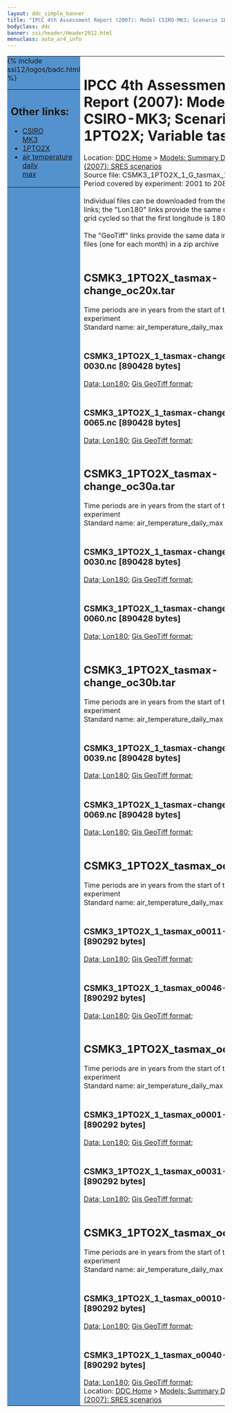 ```yaml
---
layout: ddc_simple_banner
title: "IPCC 4th Assessment Report (2007): Model CSIRO-MK3; Scenario 1PTO2X; Variable tasmax"
bodyclass: ddc
banner: ssi/header/Header2012.html
menuclass: auto_ar4_info
---
```



<table width="100%" border="0" cellspacing="0" cellpadding="0" style="border-collapse: collapse;">
<tr style="margin:0;padding:0;border:0;">
<td style="margin:0;padding:0;border:0;height:1pt;width:150pt;background:#5492CD;" valign="top" >

<div id="lh-col2" class="auto_ar4_info">
<table class="menumain" bgcolor="#5492CD" cellspacing="0" width="100%" border="0">
<tr><td>
<h2> Other links:</h2>
<ul>
<li><a href="/auto/ar4/model-CSIRO-MK3.html">CSIRO<br/>MK3</a></li>
<li><a href="/auto/ar4/scenario-1PTO2X.html">1PTO2X</a></li>
<li><a href="/auto/ar4/var-air_temperature_daily_max.html">air temperature daily<br/> max</a></li>
</ul>
</td></tr>
{% include ssi12/logos/badc.html %}
</table>
</div>
</td>
<td><h1>IPCC 4th Assessment Report (2007): Model CSIRO-MK3; Scenario 1PTO2X; Variable tasmax</h1>

<!-- Breadcrumb1 -->
<div id="breadcrumb1" align="left">
Location: <a href="/index.html">DDC Home</a> > <a href="/sim/gcm_clim/">Models: Summary Data</a>
> <a href="/sim/gcm_clim/SRES_AR4/index.html">AR4 (2007): SRES scenarios</a>
</div>
<!-- End of Breadcrumb1 -->Source file: CSMK3_1PTO2X_1_G_tasmax_1-960.grb
<br/>
Period covered by experiment: 2001 to 2080<br/>
<br/>Individual files can be downloaded from the "data" links; the "Lon180" links provide the same data
         with the grid cycled so that the first longitude is 180W<br/>
<br/>The "GeoTiff" links provide the same data in 12 Geotiff files (one for each month)
          in a zip archive<br/>
<br/><h2>CSMK3_1PTO2X_tasmax-change_oc20x.tar</h2>
Time periods are in years from the start of the experiment<br/>
Standard name: air_temperature_daily_max (Anomaly)<br>
<br/><h3>CSMK3_1PTO2X_1_tasmax-change_o0011-0030.nc [890428 bytes]</h3>
<a href="http://apps.ipcc-data.org/cgi-bin/downl/ar4_nc/tasmax/CSMK3_1PTO2X_1_tasmax-change_o0011-0030.nc">Data; </a><a href="http://apps.ipcc-data.org/cgi-bin/downl/ar4_nc/tasmax/CSMK3_1PTO2X_1_tasmax-change_o0011-0030.cyto180.nc"> Lon180</a>; <a href="/cgi-bin/downl/ar4_tif/tasmax/CSMK3_1PTO2X_1_tasmax-change_o0011-0030.zip">Gis GeoTiff format; </a><br/>
<br/><h3>CSMK3_1PTO2X_1_tasmax-change_o0046-0065.nc [890428 bytes]</h3>
<a href="http://apps.ipcc-data.org/cgi-bin/downl/ar4_nc/tasmax/CSMK3_1PTO2X_1_tasmax-change_o0046-0065.nc">Data; </a><a href="http://apps.ipcc-data.org/cgi-bin/downl/ar4_nc/tasmax/CSMK3_1PTO2X_1_tasmax-change_o0046-0065.cyto180.nc"> Lon180</a>; <a href="/cgi-bin/downl/ar4_tif/tasmax/CSMK3_1PTO2X_1_tasmax-change_o0046-0065.zip">Gis GeoTiff format; </a><br/>
<br/><h2>CSMK3_1PTO2X_tasmax-change_oc30a.tar</h2>
Time periods are in years from the start of the experiment<br/>
Standard name: air_temperature_daily_max (Anomaly)<br>
<br/><h3>CSMK3_1PTO2X_1_tasmax-change_o0001-0030.nc [890428 bytes]</h3>
<a href="http://apps.ipcc-data.org/cgi-bin/downl/ar4_nc/tasmax/CSMK3_1PTO2X_1_tasmax-change_o0001-0030.nc">Data; </a><a href="http://apps.ipcc-data.org/cgi-bin/downl/ar4_nc/tasmax/CSMK3_1PTO2X_1_tasmax-change_o0001-0030.cyto180.nc"> Lon180</a>; <a href="/cgi-bin/downl/ar4_tif/tasmax/CSMK3_1PTO2X_1_tasmax-change_o0001-0030.zip">Gis GeoTiff format; </a><br/>
<br/><h3>CSMK3_1PTO2X_1_tasmax-change_o0031-0060.nc [890428 bytes]</h3>
<a href="http://apps.ipcc-data.org/cgi-bin/downl/ar4_nc/tasmax/CSMK3_1PTO2X_1_tasmax-change_o0031-0060.nc">Data; </a><a href="http://apps.ipcc-data.org/cgi-bin/downl/ar4_nc/tasmax/CSMK3_1PTO2X_1_tasmax-change_o0031-0060.cyto180.nc"> Lon180</a>; <a href="/cgi-bin/downl/ar4_tif/tasmax/CSMK3_1PTO2X_1_tasmax-change_o0031-0060.zip">Gis GeoTiff format; </a><br/>
<br/><h2>CSMK3_1PTO2X_tasmax-change_oc30b.tar</h2>
Time periods are in years from the start of the experiment<br/>
Standard name: air_temperature_daily_max (Anomaly)<br>
<br/><h3>CSMK3_1PTO2X_1_tasmax-change_o0010-0039.nc [890428 bytes]</h3>
<a href="http://apps.ipcc-data.org/cgi-bin/downl/ar4_nc/tasmax/CSMK3_1PTO2X_1_tasmax-change_o0010-0039.nc">Data; </a><a href="http://apps.ipcc-data.org/cgi-bin/downl/ar4_nc/tasmax/CSMK3_1PTO2X_1_tasmax-change_o0010-0039.cyto180.nc"> Lon180</a>; <a href="/cgi-bin/downl/ar4_tif/tasmax/CSMK3_1PTO2X_1_tasmax-change_o0010-0039.zip">Gis GeoTiff format; </a><br/>
<br/><h3>CSMK3_1PTO2X_1_tasmax-change_o0040-0069.nc [890428 bytes]</h3>
<a href="http://apps.ipcc-data.org/cgi-bin/downl/ar4_nc/tasmax/CSMK3_1PTO2X_1_tasmax-change_o0040-0069.nc">Data; </a><a href="http://apps.ipcc-data.org/cgi-bin/downl/ar4_nc/tasmax/CSMK3_1PTO2X_1_tasmax-change_o0040-0069.cyto180.nc"> Lon180</a>; <a href="/cgi-bin/downl/ar4_tif/tasmax/CSMK3_1PTO2X_1_tasmax-change_o0040-0069.zip">Gis GeoTiff format; </a><br/>
<br/><h2>CSMK3_1PTO2X_tasmax_oc20x.tar</h2>
Time periods are in years from the start of the experiment<br/>
Standard name: air_temperature_daily_max<br>
<br/><h3>CSMK3_1PTO2X_1_tasmax_o0011-0030.nc [890292 bytes]</h3>
<a href="http://apps.ipcc-data.org/cgi-bin/downl/ar4_nc/tasmax/CSMK3_1PTO2X_1_tasmax_o0011-0030.nc">Data; </a><a href="http://apps.ipcc-data.org/cgi-bin/downl/ar4_nc/tasmax/CSMK3_1PTO2X_1_tasmax_o0011-0030.cyto180.nc"> Lon180</a>; <a href="/cgi-bin/downl/ar4_tif/tasmax/CSMK3_1PTO2X_1_tasmax_o0011-0030.zip">Gis GeoTiff format; </a><br/>
<br/><h3>CSMK3_1PTO2X_1_tasmax_o0046-0065.nc [890292 bytes]</h3>
<a href="http://apps.ipcc-data.org/cgi-bin/downl/ar4_nc/tasmax/CSMK3_1PTO2X_1_tasmax_o0046-0065.nc">Data; </a><a href="http://apps.ipcc-data.org/cgi-bin/downl/ar4_nc/tasmax/CSMK3_1PTO2X_1_tasmax_o0046-0065.cyto180.nc"> Lon180</a>; <a href="/cgi-bin/downl/ar4_tif/tasmax/CSMK3_1PTO2X_1_tasmax_o0046-0065.zip">Gis GeoTiff format; </a><br/>
<br/><h2>CSMK3_1PTO2X_tasmax_oc30a.tar</h2>
Time periods are in years from the start of the experiment<br/>
Standard name: air_temperature_daily_max<br>
<br/><h3>CSMK3_1PTO2X_1_tasmax_o0001-0030.nc [890292 bytes]</h3>
<a href="http://apps.ipcc-data.org/cgi-bin/downl/ar4_nc/tasmax/CSMK3_1PTO2X_1_tasmax_o0001-0030.nc">Data; </a><a href="http://apps.ipcc-data.org/cgi-bin/downl/ar4_nc/tasmax/CSMK3_1PTO2X_1_tasmax_o0001-0030.cyto180.nc"> Lon180</a>; <a href="/cgi-bin/downl/ar4_tif/tasmax/CSMK3_1PTO2X_1_tasmax_o0001-0030.zip">Gis GeoTiff format; </a><br/>
<br/><h3>CSMK3_1PTO2X_1_tasmax_o0031-0060.nc [890292 bytes]</h3>
<a href="http://apps.ipcc-data.org/cgi-bin/downl/ar4_nc/tasmax/CSMK3_1PTO2X_1_tasmax_o0031-0060.nc">Data; </a><a href="http://apps.ipcc-data.org/cgi-bin/downl/ar4_nc/tasmax/CSMK3_1PTO2X_1_tasmax_o0031-0060.cyto180.nc"> Lon180</a>; <a href="/cgi-bin/downl/ar4_tif/tasmax/CSMK3_1PTO2X_1_tasmax_o0031-0060.zip">Gis GeoTiff format; </a><br/>
<br/><h2>CSMK3_1PTO2X_tasmax_oc30b.tar</h2>
Time periods are in years from the start of the experiment<br/>
Standard name: air_temperature_daily_max<br>
<br/><h3>CSMK3_1PTO2X_1_tasmax_o0010-0039.nc [890292 bytes]</h3>
<a href="http://apps.ipcc-data.org/cgi-bin/downl/ar4_nc/tasmax/CSMK3_1PTO2X_1_tasmax_o0010-0039.nc">Data; </a><a href="http://apps.ipcc-data.org/cgi-bin/downl/ar4_nc/tasmax/CSMK3_1PTO2X_1_tasmax_o0010-0039.cyto180.nc"> Lon180</a>; <a href="/cgi-bin/downl/ar4_tif/tasmax/CSMK3_1PTO2X_1_tasmax_o0010-0039.zip">Gis GeoTiff format; </a><br/>
<br/><h3>CSMK3_1PTO2X_1_tasmax_o0040-0069.nc [890292 bytes]</h3>
<a href="http://apps.ipcc-data.org/cgi-bin/downl/ar4_nc/tasmax/CSMK3_1PTO2X_1_tasmax_o0040-0069.nc">Data; </a><a href="http://apps.ipcc-data.org/cgi-bin/downl/ar4_nc/tasmax/CSMK3_1PTO2X_1_tasmax_o0040-0069.cyto180.nc"> Lon180</a>; <a href="/cgi-bin/downl/ar4_tif/tasmax/CSMK3_1PTO2X_1_tasmax_o0040-0069.zip">Gis GeoTiff format; </a><br/>
<!-- Breadcrumb2 -->
<div id="breadcrumb2" align="left">
Location: <a href="/index.html">DDC Home</a> > <a href="/sim/gcm_clim/">Models: Summary Data</a>
> <a href="/sim/gcm_clim/SRES_AR4/index.html">AR4 (2007): SRES scenarios</a>
</div>
<!-- End of Breadcrumb2 --></td></tr></table>
